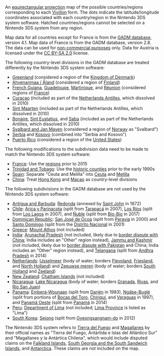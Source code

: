 An [equirectangular projection](https://en.wikipedia.org/wiki/Equirectangular_projection) map of the possible countries/regions corresponding to each [Vivillon](https://bulbapedia.bulbagarden.net/wiki/Vivillon_(Pokémon)) form.
The dots indicate the latitude/longitude coordinates associated with each country/region in the Nintendo 3DS system software.
Hatched countries/regions cannot be selected on a Nintendo 3DS system from any region.

Map data for all countries except for France is from the [GADM database](https://gadm.org/data.html), version 4.1.
Map data of France is from the GADM database, version 2.8.
The data can be used for [non-commercial purposes](https://gadm.org/license.html) only.
Data for Austria is licensed under the [CC BY-SA 2.0](https://creativecommons.org/licenses/by-sa/2.0/) license.

The following country-level divisions in the GADM database are treated differently by the Nintendo 3DS system software:
* [Greenland](https://en.wikipedia.org/wiki/Greenland) (considered a region of the [Kingdom of Denmark](https://en.wikipedia.org/wiki/Denmark))
* [Ahvenanmaa / Åland](https://en.wikipedia.org/wiki/Åland) (considered a region of [Finland](https://en.wikipedia.org/wiki/Finland))
* [French Guiana](https://en.wikipedia.org/wiki/French_Guiana), [Guadeloupe](https://en.wikipedia.org/wiki/Guadeloupe), [Martinique](https://en.wikipedia.org/wiki/Martinique), and [Réunion](https://en.wikipedia.org/wiki/Réunion) (considered regions of [France](https://en.wikipedia.org/wiki/France))
* [Curaçao](https://en.wikipedia.org/wiki/Curaçao) (included as part of the [Netherlands Antilles](https://en.wikipedia.org/wiki/Netherlands_Antilles), which dissolved in 2010)
* [Sint Maarten](https://en.wikipedia.org/wiki/Sint_Maarten) (included as part of the Netherlands Antilles, which dissolved in 2010)
* [Bonaire](https://en.wikipedia.org/wiki/Bonaire), [Sint Eustatius](https://en.wikipedia.org/wiki/Sint_Eustatius), and [Saba](https://en.wikipedia.org/wiki/Saba) (included as part of the Netherlands Antilles, which dissolved in 2010)
* [Svalbard and Jan Mayen](https://en.wikipedia.org/wiki/Svalbard_and_Jan_Mayen) (considered a region of [Norway](https://en.wikipedia.org/wiki/Norway) as "Svalbard")
* [Serbia](https://en.wikipedia.org/wiki/Serbia) and [Kosovo](https://en.wikipedia.org/wiki/Kosovo) (combined into "Serbia and Kosovo")
* [Puerto Rico](https://en.wikipedia.org/wiki/Puerto_Rico) (considered a region of the [United States](https://en.wikipedia.org/wiki/United_States))

The following modifications to the subdivision data need to be made to match the Nintendo 3DS system software:
* [France](https://en.wikipedia.org/wiki/France): Use the [regions](https://en.wikipedia.org/wiki/Regions_of_France) prior to 2015
* [Trinidad and Tobago](https://en.wikipedia.org/wiki/Trinidad_and_Tobago): Use the [historic counties](https://en.wikipedia.org/wiki/Counties_of_Trinidad_and_Tobago) prior to the early 1990s
* [Spain](https://en.wikipedia.org/wiki/Spain): Separate "Ceuta and Melilla" into [Ceuta](https://en.wikipedia.org/wiki/Ceuta) and [Melilla](https://en.wikipedia.org/wiki/Melilla)
* [China](https://en.wikipedia.org/wiki/China): Treat [Hong Kong](https://en.wikipedia.org/wiki/Hong_Kong) and [Macao](https://en.wikipedia.org/wiki/Macau) as country-level divisions

The following subdivisions in the GADM database are not used by the Nintendo 3DS system software:
* [Antigua and Barbuda](https://en.wikipedia.org/wiki/Antigua_and_Barbuda): [Redonda](https://en.wikipedia.org/wiki/Redonda) (annexed by [Saint John](https://en.wikipedia.org/wiki/Saint_John_Parish,_Antigua_and_Barbuda) in 1872)
* [Chile](https://en.wikipedia.org/wiki/Chile): [Arica y Parinacota](https://en.wikipedia.org/wiki/Arica_y_Parinacota_Region) (split from [Tarapacá](https://en.wikipedia.org/wiki/Tarapacá_Region) in 2007), [Los Ríos](https://en.wikipedia.org/wiki/Los_Ríos_Region) (split from [Los Lagos](https://en.wikipedia.org/wiki/Los_Lagos_Region) in 2007), and [Ñuble](https://en.wikipedia.org/wiki/Ñuble_Region) (split from [Bío-Bío](https://en.wikipedia.org/wiki/Biobío_Region) in 2017)
* [Dominican Republic](https://en.wikipedia.org/wiki/Dominican_Republic): [San José de Ocoa](https://en.wikipedia.org/wiki/San_José_de_Ocoa_Province) (split from [Peravia](https://en.wikipedia.org/wiki/Peravia_Province) in 2000) and [Santo Domingo](https://en.wikipedia.org/wiki/Santo_Domingo_Province) (split from the [Distrito Nacional](https://en.wikipedia.org/wiki/Distrito_Nacional) in 2001)
* [Greece](https://en.wikipedia.org/wiki/Greece): [Mount Athos](https://en.wikipedia.org/wiki/Monastic_community_of_Mount_Athos) (not included)
* [India](https://en.wikipedia.org/wiki/India): [Arunachal Pradesh](https://en.wikipedia.org/wiki/Arunachal_Pradesh) (not included, likely due to [border dispute with China](https://en.wikipedia.org/wiki/Sino-Indian_border_dispute); India includes an "Other" region instead), [Jammu and Kashmir](https://en.wikipedia.org/wiki/Jammu_and_Kashmir_(state)) (not included, likely due to [border dispute with Pakistan](https://en.wikipedia.org/wiki/India–Pakistan_border) and China; India includes an "Other" region instead), and [Telangana](https://en.wikipedia.org/wiki/Telangana) (split from [Andhra Pradesh](https://en.wikipedia.org/wiki/Andhra_Pradesh) in 2014)
* [Netherlands](https://en.wikipedia.org/wiki/Netherlands): [IJsselmeer](https://en.wikipedia.org/wiki/IJsselmeer) (body of water; borders [Flevoland](https://en.wikipedia.org/wiki/Flevoland), [Friesland](https://en.wikipedia.org/wiki/Friesland), and [North Holland](https://en.wikipedia.org/wiki/North_Holland)) and [Zeeuwse meren](https://en.wikipedia.org/wiki/Delta_Works) (body of water; borders [South Holland](https://en.wikipedia.org/wiki/South_Holland) and [Zeeland](https://en.wikipedia.org/wiki/Zeeland))
* [New Zealand](https://en.wikipedia.org/wiki/New_Zealand): [Chatham Islands](https://en.wikipedia.org/wiki/Chatham_Islands) (not included)
* [Nicaragua](https://en.wikipedia.org/wiki/Nicaragua): [Lake Nicaragua](https://en.wikipedia.org/wiki/Lake_Nicaragua) (body of water; borders [Granada](https://en.wikipedia.org/wiki/Granada_Department), [Rivas](https://en.wikipedia.org/wiki/Rivas_Department), and [Río San Juan](https://en.wikipedia.org/wiki/Río_San_Juan_Department))
* [Panama](https://en.wikipedia.org/wiki/Panama): [Emberá-Wounaan](https://en.wikipedia.org/wiki/Emberá-Wounaan_Comarca) (split from [Darién](https://en.wikipedia.org/wiki/Darién_Province) in 1983), [Ngäbe-Buglé](https://en.wikipedia.org/wiki/Ngäbe-Buglé_Comarca) (split from portions of [Bocas del Toro](https://en.wikipedia.org/wiki/Bocas_del_Toro_Province), [Chiriquí](https://en.wikipedia.org/wiki/Chiriquí_Province), and [Veraguas](https://en.wikipedia.org/wiki/Veraguas_Province) in 1997), and [Panamá Oeste](https://en.wikipedia.org/wiki/Panamá_Oeste_Province) (split from [Panamá](https://en.wikipedia.org/wiki/Panamá_Province) in 2014)
* [Peru](https://en.wikipedia.org/wiki/Peru): [Department of Lima](https://en.wikipedia.org/wiki/Department_of_Lima) (not included; [Lima Province](https://en.wikipedia.org/wiki/Lima_Province) is listed as "Lima")
* [South Korea](https://en.wikipedia.org/wiki/South_Korea): [Sejong](https://en.wikipedia.org/wiki/Sejong_City) (split from [Gyeongsangnam-do](https://en.wikipedia.org/wiki/Gyeongsangnam-do) in 2012)

The Nintendo 3DS system refers to [Tierra del Fuego](https://en.wikipedia.org/wiki/Tierra_del_Fuego_Province,_Argentina) and [Magallanes](https://en.wikipedia.org/wiki/Magallanes_Region) by their official names as "Tierra del Fuego, Antártida e Islas del Atlántico Sur" and "Magallanes y la Antártica Chilena", which would include disputed claims on the [Falkland Islands](https://en.wikipedia.org/wiki/Falkland_Islands), [South Georgia and the South Sandwich Islands](https://en.wikipedia.org/wiki/South_Georgia_and_the_South_Sandwich_Islands), and [Antarctica](https://en.wikipedia.org/wiki/Antarctica).
These claims are not included on the map.
